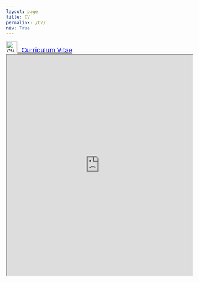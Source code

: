 ```yaml
---
layout: page
title: CV
permalink: /CV/
nav: True
---
```


<a href="{{ 'CV.pdf' | prepend: '/assets/pdf/' | relative_url }}">
    <img src="{{ 'pdf.svg' | prepend: '/assets/' | relative_url }}" alt="CV" title="Dowload CV" height="30px"> &nbsp;
    <span style="color:blue; font-size:1.25em"> Curriculum Vitae </span>
</a>

<iframe src="https://docs.google.com/gview?url=https://tejalbarnwal.github.io/assets/pdf/CV.pdf&embedded=true" width="100%" height="600px"></iframe>